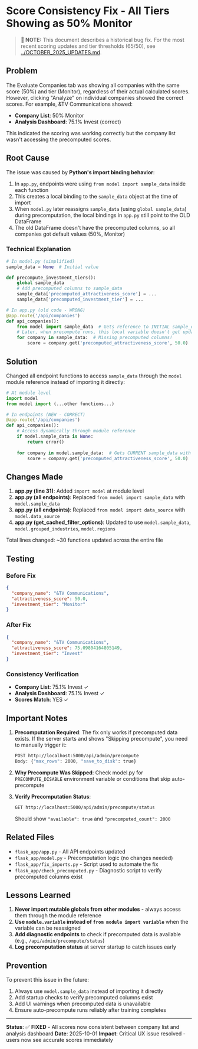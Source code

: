 # Score Consistency Fix - All Tiers Showing as 50% Monitor

> **📝 NOTE:** This document describes a historical bug fix. For the most recent scoring updates and tier thresholds (65/50), see [../OCTOBER_2025_UPDATES.md](../OCTOBER_2025_UPDATES.md).

## Problem

The Evaluate Companies tab was showing all companies with the same score (50%) and tier (Monitor), regardless of their actual calculated scores. However, clicking "Analyze" on individual companies showed the correct scores. For example, &TV Communications showed:
- **Company List**: 50% Monitor
- **Analysis Dashboard**: 75.1% Invest (correct)

This indicated the scoring was working correctly but the company list wasn't accessing the precomputed scores.

## Root Cause

The issue was caused by **Python's import binding behavior**:

1. In `app.py`, endpoints were using `from model import sample_data` inside each function
2. This creates a local binding to the `sample_data` object at the time of import
3. When `model.py` later reassigns `sample_data` (using `global sample_data`) during precomputation, the local bindings in `app.py` still point to the OLD DataFrame
4. The old DataFrame doesn't have the precomputed columns, so all companies got default values (50%, Monitor)

### Technical Explanation

```python
# In model.py (simplified)
sample_data = None  # Initial value

def precompute_investment_tiers():
    global sample_data
    # Add precomputed columns to sample_data
    sample_data['precomputed_attractiveness_score'] = ...
    sample_data['precomputed_investment_tier'] = ...

# In app.py (old code - WRONG)
@app.route('/api/companies')
def api_companies():
    from model import sample_data  # Gets reference to INITIAL sample_data
    # Later, when precompute runs, this local variable doesn't get updated!
    for company in sample_data:  # Missing precomputed columns!
        score = company.get('precomputed_attractiveness_score', 50.0)  # Always 50.0
```

## Solution

Changed all endpoint functions to access `sample_data` through the `model` module reference instead of importing it directly:

```python
# At module level
import model
from model import (...other functions...)

# In endpoints (NEW - CORRECT)
@app.route('/api/companies')
def api_companies():
    # Access dynamically through module reference
    if model.sample_data is None:
        return error()
    
    for company in model.sample_data:  # Gets CURRENT sample_data with precomputed columns!
        score = company.get('precomputed_attractiveness_score', 50.0)  # Real scores!
```

## Changes Made

1. **app.py (line 31)**: Added `import model` at module level
2. **app.py (all endpoints)**: Replaced `from model import sample_data` with `model.sample_data`
3. **app.py (all endpoints)**: Replaced `from model import data_source` with `model.data_source`
4. **app.py (get_cached_filter_options)**: Updated to use `model.sample_data`, `model.grouped_industries`, `model.regions`

Total lines changed: ~30 functions updated across the entire file

## Testing

### Before Fix
```json
{
  "company_name": "&TV Communications",
  "attractiveness_score": 50.0,
  "investment_tier": "Monitor"
}
```

### After Fix
```json
{
  "company_name": "&TV Communications",
  "attractiveness_score": 75.09804164805149,
  "investment_tier": "Invest"
}
```

### Consistency Verification
- **Company List**: 75.1% Invest ✓
- **Analysis Dashboard**: 75.1% Invest ✓
- **Scores Match**: YES ✓

## Important Notes

1. **Precomputation Required**: The fix only works if precomputed data exists. If the server starts and shows "Skipping precompute", you need to manually trigger it:
   ```bash
   POST http://localhost:5000/api/admin/precompute
   Body: {"max_rows": 2000, "save_to_disk": true}
   ```

2. **Why Precompute Was Skipped**: Check model.py for `PRECOMPUTE_DISABLE` environment variable or conditions that skip auto-precompute

3. **Verify Precomputation Status**:
   ```bash
   GET http://localhost:5000/api/admin/precompute/status
   ```
   Should show `"available": true` and `"precomputed_count": 2000`

## Related Files

- `flask_app/app.py` - All API endpoints updated
- `flask_app/model.py` - Precomputation logic (no changes needed)
- `flask_app/fix_imports.py` - Script used to automate the fix
- `flask_app/check_precomputed.py` - Diagnostic script to verify precomputed columns exist

## Lessons Learned

1. **Never import mutable globals from other modules** - always access them through the module reference
2. **Use `module.variable` instead of `from module import variable`** when the variable can be reassigned
3. **Add diagnostic endpoints** to check if precomputed data is available (e.g., `/api/admin/precompute/status`)
4. **Log precomputation status** at server startup to catch issues early

## Prevention

To prevent this issue in the future:

1. Always use `model.sample_data` instead of importing it directly
2. Add startup checks to verify precomputed columns exist
3. Add UI warnings when precomputed data is unavailable
4. Ensure auto-precompute runs reliably after training completes

---

**Status**: ✅ **FIXED** - All scores now consistent between company list and analysis dashboard
**Date**: 2025-10-01
**Impact**: Critical UX issue resolved - users now see accurate scores immediately
